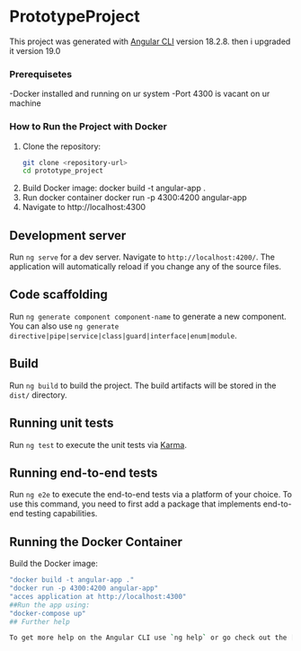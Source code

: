 # PrototypeProject

This project was generated with [Angular CLI](https://github.com/angular/angular-cli) version 18.2.8.
then i upgraded it version 19.0

### Prerequisetes
-Docker installed and running on ur system
-Port 4300 is vacant on ur machine
### How to Run the Project with Docker

1. Clone the repository:
   ```bash
   git clone <repository-url>
   cd prototype_project
2. Build Docker image:
  docker build -t angular-app .
3. Run docker container
  docker run -p 4300:4200 angular-app
4. Navigate to
  http://localhost:4300
  



## Development server

Run `ng serve` for a dev server. Navigate to `http://localhost:4200/`. The application will automatically reload if you change any of the source files.

## Code scaffolding

Run `ng generate component component-name` to generate a new component. You can also use `ng generate directive|pipe|service|class|guard|interface|enum|module`.

## Build

Run `ng build` to build the project. The build artifacts will be stored in the `dist/` directory.

## Running unit tests

Run `ng test` to execute the unit tests via [Karma](https://karma-runner.github.io).

## Running end-to-end tests

Run `ng e2e` to execute the end-to-end tests via a platform of your choice. To use this command, you need to first add a package that implements end-to-end testing capabilities.


## Running the Docker Container
 Build the Docker image:
   ```bash
   "docker build -t angular-app ."
   "docker run -p 4300:4200 angular-app"
   "acces application at http://localhost:4300"
##Run the app using:
"docker-compose up"
## Further help

To get more help on the Angular CLI use `ng help` or go check out the [Angular CLI Overview and Command Reference](https://angular.dev/tools/cli) page.
